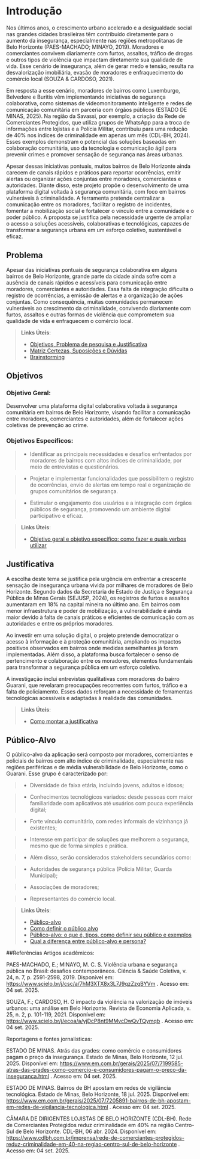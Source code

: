 # Introdução

Nos últimos anos, o crescimento urbano acelerado e a desigualdade social nas grandes cidades brasileiras têm contribuído diretamente para o aumento da insegurança, especialmente nas regiões metropolitanas de Belo Horizonte (PAES-MACHADO; MINAYO, 2019). Moradores e comerciantes convivem diariamente com furtos, assaltos, tráfico de drogas e outros tipos de violência que impactam diretamente sua qualidade de vida. Esse cenário de insegurança, além de gerar medo e tensão, resulta na desvalorização imobiliária, evasão de moradores e enfraquecimento do comércio local (SOUZA & CARDOSO, 2021).

Em resposta a esse cenário, moradores de bairros como Luxemburgo, Belvedere e Buritis vêm implementando iniciativas de segurança colaborativa, como sistemas de videomonitoramento inteligente e redes de comunicação comunitária em parceria com órgãos públicos (ESTADO DE MINAS, 2025). Na região da Savassi, por exemplo, a criação da Rede de Comerciantes Protegidos, que utiliza grupos de WhatsApp para a troca de informações entre lojistas e a Polícia Militar, contribuiu para uma redução de 40% nos índices de criminalidade em apenas um mês (CDL-BH, 2024). Esses exemplos demonstram o potencial das soluções baseadas em colaboração comunitária, uso da tecnologia e comunicação ágil para prevenir crimes e promover sensação de segurança nas áreas urbanas.

Apesar dessas iniciativas pontuais, muitos bairros de Belo Horizonte ainda carecem de canais rápidos e práticos para reportar ocorrências, emitir alertas ou organizar ações conjuntas entre moradores, comerciantes e autoridades. Diante disso, este projeto propõe o desenvolvimento de uma plataforma digital voltada à segurança comunitária, com foco em bairros vulneráveis à criminalidade. A ferramenta pretende centralizar a comunicação entre os moradores, facilitar o registro de incidentes, fomentar a mobilização social e fortalecer o vínculo entre a comunidade e o poder público. A proposta se justifica pela necessidade urgente de ampliar o acesso a soluções acessíveis, colaborativas e tecnológicas, capazes de transformar a segurança urbana em um esforço coletivo, sustentável e eficaz.

## Problema

Apesar das iniciativas pontuais de segurança colaborativa em alguns bairros de Belo Horizonte, grande parte da cidade ainda sofre com a ausência de canais rápidos e acessíveis para comunicação entre moradores, comerciantes e autoridades. Essa falta de integração dificulta o registro de ocorrências, a emissão de alertas e a organização de ações conjuntas. Como consequência, muitas comunidades permanecem vulneráveis ao crescimento da criminalidade, convivendo diariamente com furtos, assaltos e outras formas de violência que comprometem sua qualidade de vida e enfraquecem o comércio local.

> **Links Úteis**:
> - [Objetivos, Problema de pesquisa e Justificativa](https://medium.com/@versioparole/objetivos-problema-de-pesquisa-e-justificativa-c98c8233b9c3)
> - [Matriz Certezas, Suposições e Dúvidas](https://medium.com/educa%C3%A7%C3%A3o-fora-da-caixa/matriz-certezas-suposi%C3%A7%C3%B5es-e-d%C3%BAvidas-fa2263633655)
> - [Brainstorming](https://www.euax.com.br/2018/09/brainstorming/)

## Objetivos

### Objetivo Geral:

Desenvolver uma plataforma digital colaborativa voltada à segurança comunitária em bairros de Belo Horizonte, visando facilitar a comunicação entre moradores, comerciantes e autoridades, além de fortalecer ações coletivas de prevenção ao crime.

### Objetivos Específicos:

> - Identificar as principais necessidades e desafios enfrentados por moradores de bairros com altos índices de criminalidade, por meio de entrevistas e questionários.

> - Projetar e implementar funcionalidades que possibilitem o registro de ocorrências, envio de alertas em tempo real e organização de grupos comunitários de segurança.

> - Estimular o engajamento dos usuários e a integração com órgãos públicos de segurança, promovendo um ambiente digital participativo e eficaz.
 
> **Links Úteis**:
> - [Objetivo geral e objetivo específico: como fazer e quais verbos utilizar](https://blog.mettzer.com/diferenca-entre-objetivo-geral-e-objetivo-especifico/)

## Justificativa

A escolha deste tema se justifica pela urgência em enfrentar a crescente sensação de insegurança urbana vivida por milhares de moradores de Belo Horizonte. Segundo dados da Secretaria de Estado de Justiça e Segurança Pública de Minas Gerais (SEJUSP, 2024), os registros de furtos e assaltos aumentaram em 18% na capital mineira no último ano. Em bairros com menor infraestrutura e poder de mobilização, a vulnerabilidade é ainda maior devido à falta de canais práticos e eficientes de comunicação com as autoridades e entre os próprios moradores.

Ao investir em uma solução digital, o projeto pretende democratizar o acesso à informação e à proteção comunitária, ampliando os impactos positivos observados em bairros onde medidas semelhantes já foram implementadas. Além disso, a plataforma busca fortalecer o senso de pertencimento e colaboração entre os moradores, elementos fundamentais para transformar a segurança pública em um esforço coletivo.

A investigação inclui entrevistas qualitativas com moradores do bairro Guarani, que revelaram preocupações recorrentes com furtos, tráfico e a falta de policiamento. Esses dados reforçam a necessidade de ferramentas tecnológicas acessíveis e adaptadas à realidade das comunidades.

> **Links Úteis**:
> - [Como montar a justificativa](https://guiadamonografia.com.br/como-montar-justificativa-do-tcc/)

## Público-Alvo

O público-alvo da aplicação será composto por moradores, comerciantes e policiais de bairros com alto índice de criminalidade, especialmente nas regiões periféricas e de média vulnerabilidade de Belo Horizonte, como o Guarani. Esse grupo é caracterizado por:

> - Diversidade de faixa etária, incluindo jovens, adultos e idosos;

> - Conhecimentos tecnológicos variados: desde pessoas com maior familiaridade com aplicativos até usuários com pouca experiência digital;

> - Forte vínculo comunitário, com redes informais de vizinhança já existentes;

> - Interesse em participar de soluções que melhorem a segurança, mesmo que de forma simples e prática.

> - Além disso, serão considerados stakeholders secundários como:

> - Autoridades de segurança pública (Polícia Militar, Guarda Municipal);

> - Associações de moradores;

> - Representantes do comércio local.

> **Links Úteis**:
> - [Público-alvo](https://blog.hotmart.com/pt-br/publico-alvo/)
> - [Como definir o público alvo](https://exame.com/pme/5-dicas-essenciais-para-definir-o-publico-alvo-do-seu-negocio/)
> - [Público-alvo: o que é, tipos, como definir seu público e exemplos](https://klickpages.com.br/blog/publico-alvo-o-que-e/)
> - [Qual a diferença entre público-alvo e persona?](https://rockcontent.com/blog/diferenca-publico-alvo-e-persona/)

##Referências
Artigos acadêmicos:

PAES-MACHADO, E.; MINAYO, M. C. S. Violência urbana e segurança pública no Brasil: desafios contemporâneos. Ciência & Saúde Coletiva, v. 24, n. 7, p. 2591-2598, 2019. Disponível em: https://www.scielo.br/j/csc/a/7hM3XTX8x3L7J9qzZzqBYVm
. Acesso em: 04 set. 2025.

SOUZA, F.; CARDOSO, H. O impacto da violência na valorização de imóveis urbanos: uma análise em Belo Horizonte. Revista de Economia Aplicada, v. 25, n. 2, p. 101-119, 2021. Disponível em: https://www.scielo.br/j/ecoa/a/yjDcP8nt9MMvcDwQvTQymqb
. Acesso em: 04 set. 2025.

Reportagens e fontes jornalísticas:

ESTADO DE MINAS. Atrás das grades: como comércio e consumidores pagam o preço da insegurança. Estado de Minas, Belo Horizonte, 12 jul. 2025. Disponível em: https://www.em.com.br/gerais/2025/07/7199585-atras-das-grades-como-comercio-e-consumidores-pagam-o-preco-da-inseguranca.html
. Acesso em: 04 set. 2025.

ESTADO DE MINAS. Bairros de BH apostam em redes de vigilância tecnológica. Estado de Minas, Belo Horizonte, 18 jul. 2025. Disponível em: https://www.em.com.br/gerais/2025/07/7205891-bairros-de-bh-apostam-em-redes-de-vigilancia-tecnologica.html
. Acesso em: 04 set. 2025.

CÂMARA DE DIRIGENTES LOJISTAS DE BELO HORIZONTE (CDL-BH). Rede de Comerciantes Protegidos reduz criminalidade em 40% na região Centro-Sul de Belo Horizonte. CDL-BH, 06 abr. 2024. Disponível em: https://www.cdlbh.com.br/imprensa/rede-de-comerciantes-protegidos-reduz-criminalidade-em-40-na-regiao-centro-sul-de-belo-horizonte
. Acesso em: 04 set. 2025.

